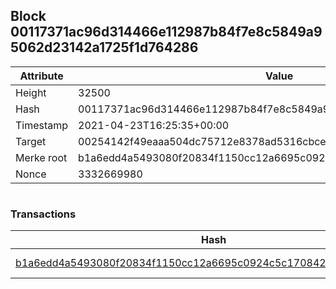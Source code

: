 ## Block 00117371ac96d314466e112987b84f7e8c5849a95062d23142a1725f1d764286

Attribute | Value
--- | ---
Height | 32500
Hash | 00117371ac96d314466e112987b84f7e8c5849a95062d23142a1725f1d764286
Timestamp | 2021-04-23T16:25:35+00:00
Target | 00254142f49eaaa504dc75712e8378ad5316cbcead634704b3734b6271167cc4
Merke root | b1a6edd4a5493080f20834f1150cc12a6695c0924c5c170842d0414efe305357
Nonce | 3332669980

```

```

### Transactions

Hash | Amount
--- | ---
[b1a6edd4a5493080f20834f1150cc12a6695c0924c5c170842d0414efe305357](b1a6edd4a5493080f20834f1150cc12a6695c0924c5c170842d0414efe305357.md) | 10.00000000 SKEPTI 
